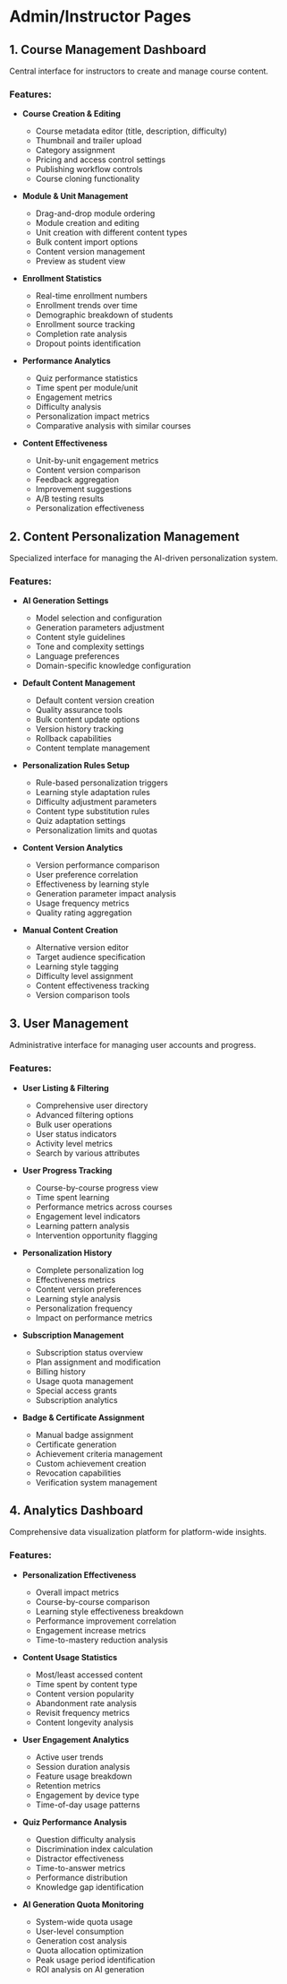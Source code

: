 # Admin/Instructor Pages

## 1. Course Management Dashboard

Central interface for instructors to create and manage course content.

### Features:
- **Course Creation & Editing**
  - Course metadata editor (title, description, difficulty)
  - Thumbnail and trailer upload
  - Category assignment
  - Pricing and access control settings
  - Publishing workflow controls
  - Course cloning functionality

- **Module & Unit Management**
  - Drag-and-drop module ordering
  - Module creation and editing
  - Unit creation with different content types
  - Bulk content import options
  - Content version management
  - Preview as student view

- **Enrollment Statistics**
  - Real-time enrollment numbers
  - Enrollment trends over time
  - Demographic breakdown of students
  - Enrollment source tracking
  - Completion rate analysis
  - Dropout points identification

- **Performance Analytics**
  - Quiz performance statistics
  - Time spent per module/unit
  - Engagement metrics
  - Difficulty analysis
  - Personalization impact metrics
  - Comparative analysis with similar courses

- **Content Effectiveness**
  - Unit-by-unit engagement metrics
  - Content version comparison
  - Feedback aggregation
  - Improvement suggestions
  - A/B testing results
  - Personalization effectiveness

## 2. Content Personalization Management

Specialized interface for managing the AI-driven personalization system.

### Features:
- **AI Generation Settings**
  - Model selection and configuration
  - Generation parameters adjustment
  - Content style guidelines
  - Tone and complexity settings
  - Language preferences
  - Domain-specific knowledge configuration

- **Default Content Management**
  - Default content version creation
  - Quality assurance tools
  - Bulk content update options
  - Version history tracking
  - Rollback capabilities
  - Content template management

- **Personalization Rules Setup**
  - Rule-based personalization triggers
  - Learning style adaptation rules
  - Difficulty adjustment parameters
  - Content type substitution rules
  - Quiz adaptation settings
  - Personalization limits and quotas

- **Content Version Analytics**
  - Version performance comparison
  - User preference correlation
  - Effectiveness by learning style
  - Generation parameter impact analysis
  - Usage frequency metrics
  - Quality rating aggregation

- **Manual Content Creation**
  - Alternative version editor
  - Target audience specification
  - Learning style tagging
  - Difficulty level assignment
  - Content effectiveness tracking
  - Version comparison tools

## 3. User Management

Administrative interface for managing user accounts and progress.

### Features:
- **User Listing & Filtering**
  - Comprehensive user directory
  - Advanced filtering options
  - Bulk user operations
  - User status indicators
  - Activity level metrics
  - Search by various attributes

- **User Progress Tracking**
  - Course-by-course progress view
  - Time spent learning
  - Performance metrics across courses
  - Engagement level indicators
  - Learning pattern analysis
  - Intervention opportunity flagging

- **Personalization History**
  - Complete personalization log
  - Effectiveness metrics
  - Content version preferences
  - Learning style analysis
  - Personalization frequency
  - Impact on performance metrics

- **Subscription Management**
  - Subscription status overview
  - Plan assignment and modification
  - Billing history
  - Usage quota management
  - Special access grants
  - Subscription analytics

- **Badge & Certificate Assignment**
  - Manual badge assignment
  - Certificate generation
  - Achievement criteria management
  - Custom achievement creation
  - Revocation capabilities
  - Verification system management

## 4. Analytics Dashboard

Comprehensive data visualization platform for platform-wide insights.

### Features:
- **Personalization Effectiveness**
  - Overall impact metrics
  - Course-by-course comparison
  - Learning style effectiveness breakdown
  - Performance improvement correlation
  - Engagement increase metrics
  - Time-to-mastery reduction analysis

- **Content Usage Statistics**
  - Most/least accessed content
  - Time spent by content type
  - Content version popularity
  - Abandonment rate analysis
  - Revisit frequency metrics
  - Content longevity analysis

- **User Engagement Analytics**
  - Active user trends
  - Session duration analysis
  - Feature usage breakdown
  - Retention metrics
  - Engagement by device type
  - Time-of-day usage patterns

- **Quiz Performance Analysis**
  - Question difficulty analysis
  - Discrimination index calculation
  - Distractor effectiveness
  - Time-to-answer metrics
  - Performance distribution
  - Knowledge gap identification

- **AI Generation Quota Monitoring**
  - System-wide quota usage
  - User-level consumption
  - Generation cost analysis
  - Quota allocation optimization
  - Peak usage period identification
  - ROI analysis on AI generation
